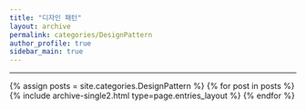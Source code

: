 ```yaml
---
title: "디자인 패턴"
layout: archive
permalink: categories/DesignPattern
author_profile: true
sidebar_main: true
---
```

<!-- 공백이 포함되어 있는 카테고리 이름의 경우 site.categories.['a b c'] 이런식으로! -->

***
{% assign posts = site.categories.DesignPattern %}
{% for post in posts %} {% include archive-single2.html type=page.entries_layout %} {% endfor %}
